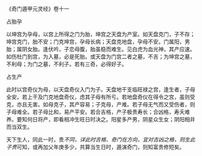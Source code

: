 《奇门遁甲元灵经》卷十一

占胎孕

以坤宫为孕母，以宫上所得之门为胎，坤宫之天盘为产室。如天盘克门，子不存；坤宫克门，胎不安；门克坤宫，孕母长病；天盘克地盘，孕母不安。门属阳，男胎；属阴女胎。逢伏吟，子恋母腹，胎虽稳而难生。见白虎为血光神，其产应速。如伤杜门到宫，为入墓，必是死胎。或天盘为门宫二者之墓，不吉；为坤宫之墓，不利母；为门之墓，不利子。若有三奇，必得好子。

占生产

此时以宫奇仪为母，以天盘奇仪入门为子。天盘地干支临旺禄之宫，逢生者，子母全安。若上干及门克地盘奇仪，虑其子母有所亏。若地盘奇仪在得令之宫，虽则受克，亦且无害。如母克子，其产容易；子克母，产难。若子母无气而又受伤者，则子母难全。若子母比和，易产平安。若合吉格，产子极贵寿长；合凶格，寿夭难养。要知何日将产，即看相冲生旺日时决之。阳星多产男，阴星众生女；阴阳相并而当双生。

天下生人，同此一时，贵*不同，详此时吉格、奇门在方向，宜对吉凶之格，则生此子贵*可知，或再加父年庚多少，共算当生日时，遁演奇门，则知富贵修短矣。

